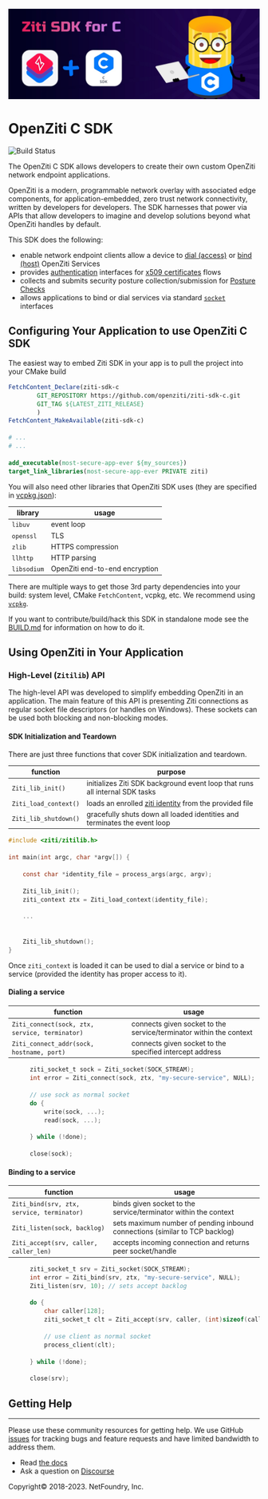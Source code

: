 ![Ziggy using the ziti-sdk-c](https://raw.githubusercontent.com/openziti/branding/main/images/banners/C.jpg)

# OpenZiti C SDK
![Build Status](https://github.com/openziti/ziti-sdk-c/actions/workflows/cmake.yml/badge.svg?branch=main)

The OpenZiti C SDK allows developers to create their own custom OpenZiti network endpoint applications.

OpenZiti is a modern, programmable network overlay with associated edge components, for application-embedded,
zero trust network connectivity, written by developers for developers.
The SDK harnesses that power via APIs that allow developers to imagine and develop solutions beyond what
OpenZiti handles by default.

This SDK does the following:

- enable network endpoint clients allow a device to [dial (access)](#dialing-a-service)
  or [bind (host)](#binding-to-a-service) OpenZiti Services
- provides [authentication](https://openziti.io/docs/learn/core-concepts/security/authentication/auth) interfaces for
  [x509 certificates](#example-code-configuration) flows
- collects and submits security posture collection/submission
  for [Posture Checks](https://openziti.io/docs/learn/core-concepts/security/authorization/posture-checks)
- allows applications to bind or dial services via standard [`socket`](#high-level-zitilib-api) interfaces

## Configuring Your Application to use OpenZiti C SDK

The easiest way to embed Ziti SDK in your app is to pull the project into your CMake build

```cmake
FetchContent_Declare(ziti-sdk-c
        GIT_REPOSITORY https://github.com/openziti/ziti-sdk-c.git
        GIT_TAG ${LATEST_ZITI_RELEASE}
        )
FetchContent_MakeAvailable(ziti-sdk-c)

# ...
# ...

add_executable(most-secure-app-ever ${my_sources})
target_link_libraries(most-secure-app-ever PRIVATE ziti)

```

You will also need other libraries that OpenZiti SDK uses (they are specified in [vcpkg.json](vcpkg.json)):

| library     | usage                          |
|-------------|--------------------------------|     
| `libuv`     | event loop                     |
| `openssl`   | TLS                            |
| `zlib`      | HTTPS compression              |
| `llhttp`    | HTTP parsing                   |
| `libsodium` | OpenZiti end-to-end encryption |

There are multiple ways to get those 3rd party dependencies into your build: system level, CMake `FetchContent`, vcpkg,
etc.
We recommend using [`vcpkg`](https://vcpkg.io/).

If you want to contribute/build/hack this SDK in standalone mode
see the [BUILD.md](BUILD.md) for information on how to do it.

## Using OpenZiti in Your Application

### High-Level (`Zitilib`) API

The high-level API was developed to simplify embedding OpenZiti in an application.
The main feature of this API is presenting Ziti connections as regular socket file descriptors (or handles on Windows).
These sockets can be used both blocking and non-blocking modes.

#### SDK Initialization and Teardown

There are just three functions that cover SDK initialization and teardown.

| function              | purpose                                                                                                                    |
|-----------------------|----------------------------------------------------------------------------------------------------------------------------|
| `Ziti_lib_init()`     | initializes Ziti SDK background event loop that runs all internal SDK tasks                                                |
| `Ziti_load_context()` | loads an enrolled [ziti identity](https://openziti.io/docs/learn/core-concepts/identities/overview) from the provided file |
| `Ziti_lib_shutdown()` | gracefully shuts down all loaded identities and terminates the event loop                                                  |

```c
#include <ziti/zitilib.h>

int main(int argc, char *argv[]) {
    
    const char *identity_file = process_args(argc, argv);
    
    Ziti_lib_init();
    ziti_context ztx = Ziti_load_context(identity_file);
    
    ...
    
    
    Ziti_lib_shutdown();
}
```

Once `ziti_context` is loaded it can be used to dial a service or bind to a service (provided the identity has proper
access to it).

#### Dialing a service

| function                                       | usage                                                              |
|------------------------------------------------|--------------------------------------------------------------------|
| `Ziti_connect(sock, ztx, service, terminator)` | connects given socket to the service/terminator within the context |
| `Ziti_connect_addr(sock, hostname, port)`      | connects given socket to the specified intercept address           |

```c
      ziti_socket_t sock = Ziti_socket(SOCK_STREAM);
      int error = Ziti_connect(sock, ztx, "my-secure-service", NULL);
      
      // use sock as normal socket
      do {
          write(sock, ...);
          read(sock, ...);
      
      } while (!done);
      
      close(sock);

```

#### Binding to a service

| function                                   | usage                                                                       |
|--------------------------------------------|-----------------------------------------------------------------------------|
| `Ziti_bind(srv, ztx, service, terminator)` | binds given socket to the service/terminator within the context             |
| `Ziti_listen(sock, backlog)`               | sets maximum number of pending inbound connections (similar to TCP backlog) |
| `Ziti_accept(srv, caller, caller_len)`     | accepts incoming connection and returns peer socket/handle                  |

```c
      ziti_socket_t srv = Ziti_socket(SOCK_STREAM);
      int error = Ziti_bind(srv, ztx, "my-secure-service", NULL);
      Ziti_listen(srv, 10); // sets accept backlog
      
      do {
          char caller[128];
          ziti_socket_t clt = Ziti_accept(srv, caller, (int)sizeof(caller));
          
          // use client as normal socket
          process_client(clt);
      
      } while (!done);
      
      close(srv);
```

## Getting Help

------------
Please use these community resources for getting help. We use GitHub [issues](https://github.com/NetFoundry/ziti-sdk-c/issues) 
for tracking bugs and feature requests and have limited bandwidth to address them.

- Read [the docs](https://docs.openziti.io/)
- Ask a question on [Discourse](https://openziti.discourse.group/)

Copyright&copy; 2018-2023. NetFoundry, Inc.
